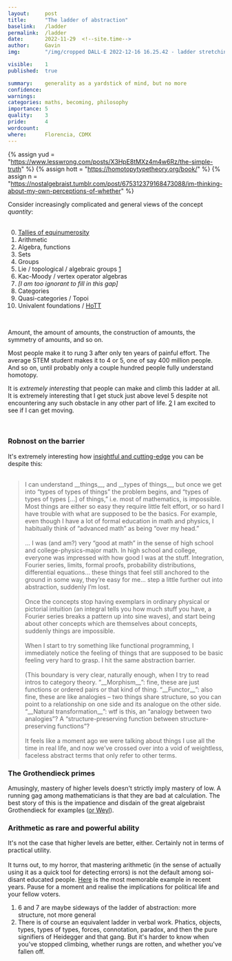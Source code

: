 ```yaml
---
layout:     post
title:      "The ladder of abstraction"
baselink:   /ladder
permalink:  /ladder
date:       2022-11-29  <!--site.time-->
author:     Gavin   
img:        "/img/cropped DALL·E 2022-12-16 16.25.42 - ladder stretching up through the atmosphere into space, watercolour, trending on artstation, 4k.jpg"

visible:    1
published:  true

summary:    generality as a yardstick of mind, but no more
confidence: 
warnings:   
categories: maths, becoming, philosophy
importance: 5
quality:    3
pride:      4
wordcount:  
where:      Florencia, CDMX
---
```


{%  assign yud = "https://www.lesswrong.com/posts/X3HpE8tMXz4m4w6Rz/the-simple-truth"    %}
{%  assign hott = "https://homotopytypetheory.org/book/"     %}
{%  assign n = "https://nostalgebraist.tumblr.com/post/675312379168473088/im-thinking-about-my-own-perceptions-of-whether"   %}


Consider increasingly complicated and general views of the concept _quantity_:
<br><br>

0. <a href="{{yud}}">Tallies of equinumerosity</a>
1. Arithmetic
2. Algebra, functions
3. Sets
4. Groups
5. Lie / topological / algebraic groups <a href="#fn:1" id="fnref:1">1</a>
6. Kac-Moody / vertex operator algebras
7. _\[I am too ignorant to fill in this gap\]_
8. Categories
9. Quasi-categories / Topoi
10. Univalent foundations / <a href="{{hott}}">HoTT</a>

<br>

Amount, the amount of amounts, the construction of amounts, the symmetry of amounts, and so on.

Most people make it to rung 3 after only ten years of painful effort. The average STEM student makes it to 4 or 5, one of say 400 million people. And so on, until probably only a couple hundred people fully understand homotopy. 

It is _extremely interesting_ that people can make and climb this ladder at all. It is extremely interesting that I get stuck just above level 5 despite not encountering any such obstacle in any other part of life. <a href="#fn:2" id="fnref:2">2</a> I am excited to see if I can get moving.


<br>

<div class="accordion">
    <h3>Robnost on the barrier</h3>
    <div>
        It's extremely interesting how <a href="{{n}}">insightful and cutting-edge</a> you can be despite this:
        <br><br>
        <blockquote>
           I can understand __things__, and __types of things__, but once we get into “types of types of things” the problem begins, and “types of types of types […] of things,” i.e. most of mathematics, is impossible.
<!--  -->
            Most things are either so easy they require little felt effort, or so hard I have trouble with what are supposed to be the basics.
        For example, even though I have a lot of formal education in math and physics, I habitually think of “advanced math” as being “over my head.”
        <br><br>
        ... I was (and am?) very “good at math” in the sense of high school and college-physics-major math. In high school and college, everyone was impressed with how good I was at the stuff. Integration, Fourier series, limits, formal proofs, probability distributions, differential equations... these things that feel still anchored to the ground in some way, they’re easy for me... step a little further out into abstraction, suddenly I’m lost.
        <br><br>
        Once the concepts stop having exemplars in ordinary physical or pictorial intuition (an integral tells you how much stuff you have, a Fourier series breaks a pattern up into sine waves), and start being about other concepts which are themselves about concepts, suddenly things are impossible.
        <br><br>
        When I start to try something like functional programming, I immediately notice the feeling of things that are supposed to be basic feeling very hard to grasp. I hit the same abstraction barrier.
        <br><br>
        (This boundary is very clear, naturally enough, when I try to read intros to category theory. “__Morphism__”: fine, these are just functions or ordered pairs or that kind of thing. “__Functor__”: also fine, these are like analogies – two things share structure, so you can point to a relationship on one side and its analogue on the other side. “__Natural transformation__”: wtf is this, an “analogy between two analogies”? A “structure-preserving function between structure-preserving functions”?
        <br><br>
        It feels like a moment ago we were talking about things I use all the time in real life, and now we’ve crossed over into a void of weightless, faceless abstract terms that only refer to other terms.
        </blockquote>
    </div>
    <h3>The Grothendieck primes</h3>
    <div>
        Amusingly, mastery of higher levels doesn't strictly imply mastery of low. A running gag among mathematicians is that they are bad at calculation. The best story of this is the impatience and disdain of the great algebraist Grothendieck for examples (<a href="https://hsm.stackexchange.com/questions/6358/story-of-grothendiecks-prime-number">or Weyl</a>).
    </div>
    <h3>Arithmetic as rare and powerful ability</h3>
    <div>
        It's not the case that higher levels are better, either. Certainly not in terms of practical utility.
        <br><br>
        It turns out, to my horror, that mastering arithmetic (in the sense of actually using it as a quick tool for detecting errors) is not the default among soi-disant educated people. <a href="https://www.politifact.com/factchecks/2020/mar/06/msnbc/bad-math-msnbc-bloombergs-ad-spending-wasnt-enough/">Here</a> is the most memorable example in recent years. Pause for a moment and realise the implications for political life and your fellow voters.
    </div>
</div>


<div class="footnotes">

<ol>
    <li class="footnote" id="fn:1">
        6 and 7 are maybe sideways of the ladder of abstraction: more structure, not more general
    </li>
<!--  -->
    <li class="footnote" id="fn:2">
        There is of course an equivalent ladder in verbal work. Phatics, objects, types, types of types, forces, connotation, paradox, and then the pure signifiers of Heidegger and that gang. But it's harder to know when you've stopped climbing, whether rungs are rotten, and whether you've fallen off.
    </li>
</ol>

</div>